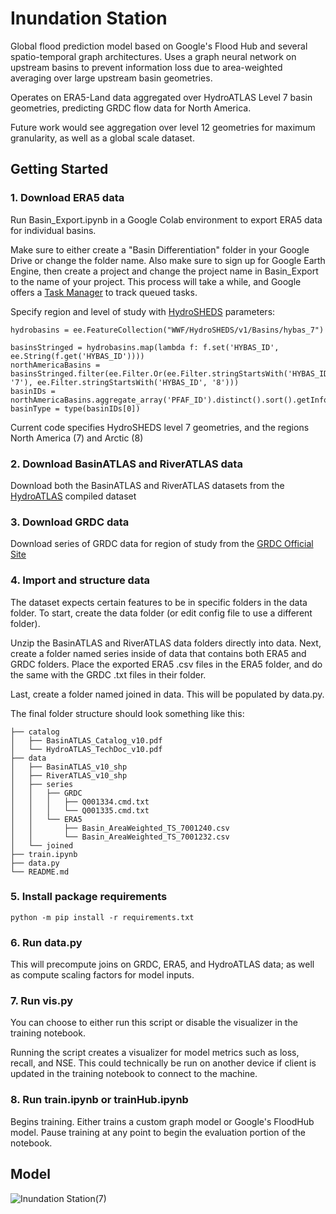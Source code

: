 # Inundation Station

Global flood prediction model based on Google's Flood Hub and several spatio-temporal graph architectures. Uses a graph neural network on upstream basins to prevent information loss due to area-weighted averaging over large upstream basin geometries. 

Operates on ERA5-Land data aggregated over HydroATLAS Level 7 basin geometries, predicting GRDC flow data for North America.

Future work would see aggregation over level 12 geometries for maximum granularity, as well as a global scale dataset.


## Getting Started

### 1. Download ERA5 data
Run Basin_Export.ipynb in a Google Colab environment to export ERA5 data for individual basins. 

Make sure to either create a "Basin Differentiation" folder in your Google Drive or change the folder name. Also make sure to sign up for Google Earth Engine, then create a project and change the project name in Basin_Export to the name of your project. This process will take a while, and Google offers a [Task Manager](https://code.earthengine.google.com/tasks) to track queued tasks.

Specify region and level of study with [HydroSHEDS](https://developers.google.com/earth-engine/datasets/catalog/WWF_HydroSHEDS_v1_Basins_hybas_9#description) parameters:

```
hydrobasins = ee.FeatureCollection("WWF/HydroSHEDS/v1/Basins/hybas_7")

basinsStringed = hydrobasins.map(lambda f: f.set('HYBAS_ID', ee.String(f.get('HYBAS_ID'))))
northAmericaBasins = basinsStringed.filter(ee.Filter.Or(ee.Filter.stringStartsWith('HYBAS_ID', '7'), ee.Filter.stringStartsWith('HYBAS_ID', '8')))
basinIDs = northAmericaBasins.aggregate_array('PFAF_ID').distinct().sort().getInfo()
basinType = type(basinIDs[0])
```

Current code specifies HydroSHEDS level 7 geometries, and the regions North America (7) and Arctic (8)

### 2. Download BasinATLAS and RiverATLAS data
Download both the BasinATLAS and RiverATLAS datasets from the [HydroATLAS](https://www.hydrosheds.org/hydroatlas) compiled dataset

### 3. Download GRDC data
Download series of GRDC data for region of study from the [GRDC Official Site](https://portal.grdc.bafg.de/applications/public.html?publicuser=PublicUser#dataDownload/Stations)

### 4. Import and structure data
The dataset expects certain features to be in specific folders in the data folder. To start, create the data folder (or edit config file to use a different folder). 

Unzip the BasinATLAS and RiverATLAS data folders directly into data. Next, create a folder named series inside of data that contains both ERA5 and GRDC folders. Place the exported ERA5 .csv files in the ERA5 folder, and do the same with the GRDC .txt files in their folder. 

Last, create a folder named joined in data. This will be populated by data.py.

The final folder structure should look something like this:
```
├── catalog
│   ├── BasinATLAS_Catalog_v10.pdf
│   └── HydroATLAS_TechDoc_v10.pdf
├── data
│   ├── BasinATLAS_v10_shp
│   ├── RiverATLAS_v10_shp
│   ├── series
│   │   ├── GRDC
│   │   │   ├── Q001334.cmd.txt
│   │   │   └── Q001335.cmd.txt
│   │   └── ERA5
│   │       ├── Basin_AreaWeighted_TS_7001240.csv
│   │       └── Basin_AreaWeighted_TS_7001232.csv
│   └── joined
├── train.ipynb
├── data.py
└── README.md
```

### 5. Install package requirements
`` python -m pip install -r requirements.txt  ``

### 6. Run data.py
This will precompute joins on GRDC, ERA5, and HydroATLAS data; as well as compute scaling factors for model inputs. 

### 7. Run vis.py
You can choose to either run this script or disable the visualizer in the training notebook. 

Running the script creates a visualizer for model metrics such as loss, recall, and NSE. This could technically be run on another device if client is updated in the training notebook to connect to the machine.

### 8. Run train.ipynb or trainHub.ipynb
Begins training. Either trains a custom graph model or Google's FloodHub model. Pause training at any point to begin the evaluation portion of the notebook.

## Model

![Inundation Station(7)](https://github.com/user-attachments/assets/6d46f2fa-cc06-456b-a0f9-baa51e5e9712)



